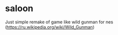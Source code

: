 # saloon
Just simple remake of game like wild gunman for nes (https://ru.wikipedia.org/wiki/Wild_Gunman)
